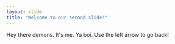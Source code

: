 ```yaml
---
layout: slide
title: "Welcome to our second slide!"
---
```

Hey there demons. It's me. Ya boi.
Use the left arrow to go back!
